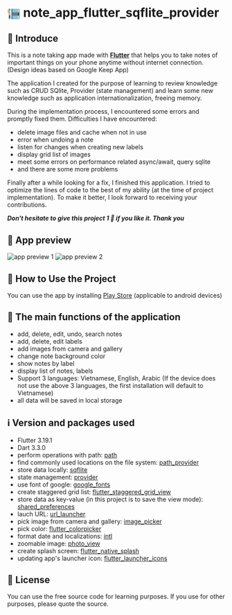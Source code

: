 # <img align="center" width="30px" src="assets\images\note_logo.png" /> note_app_flutter_sqflite_provider

## 👋 Introduce

This is a note taking app made with **[Flutter](https://flutter.dev/)** that helps you to take notes of important things on your phone anytime without internet connection. (Design ideas based on Google Keep App)

The application I created for the purpose of learning to review knowledge such as CRUD SQlite, Provider (state management) and learn some new knowledge such as application internationalization, freeing memory.

During the implementation process, I encountered some errors and promptly fixed them. Difficulties I have encountered:

- delete image files and cache when not in use
- error when undoing a note
- listen for changes when creating new labels
- display grid list of images
- meet some errors on performance related async/await, query sqlite
- and there are some more problems

Finally after a while looking for a fix, I finished this application. I tried to optimize the lines of code to the best of my ability (at the time of project implementation). To make it better, I look forward to receiving your contributions.

**_Don't hesitate to give this project 1 🌟 if you like it. Thank you_**

## 👀 App preview

![app preview 1](app_preview/Google-Pixel-4-XL-Presentation.png)
![app preview 2](app_preview/Google-Pixel-4-XL-Presentation-2.png)

## 📙 How to Use the Project

You can use the app by installing [Play Store][app_for_android] (applicable to android devices)

## 🥰 The main functions of the application

- add, delete, edit, undo, search notes
- add, delete, edit labels
- add images from camera and gallery
- change note background color
- show notes by label
- display list of notes, labels
- Support 3 languages: Vietnamese, English, Arabic (If the device does not use the above 3 languages, the first installation will default to Vietnamese)
- all data will be saved in local storage

## ℹ️ Version and packages used

- Flutter 3.19.1
- Dart 3.3.0
- perform operations with path: [path][path]
- find commonly used locations on the file system: [path_provider][path_provider]
- store data locally: [sqflite][sqflite]
- state management: [provider][provider]
- use font of google: [google_fonts][google_fonts]
- create staggered grid list: [flutter_staggered_grid_view][flutter_staggered_grid_view]
- store data as key-value (in this project is to save the view mode): [shared_preferences][shared_preferences]
- lauch URL: [url_launcher][url_launcher]
- pick image from camera and gallery: [image_picker][image_picker]
- pick color: [flutter_colorpicker][flutter_colorpicker]
- format date and localizations: [intl][intl]
- zoomable image: [photo_view][photo_view]
- create splash screen: [flutter_native_splash][flutter_native_splash]
- updating app's launcher icon: [flutter_launcher_icons][flutter_launcher_icons]

## 📝 License

You can use the free source code for learning purposes. If you use for other purposes, please quote the source.

<br/>

[app_for_android]: https://play.google.com/store/apps/details?id=github.ck1412.noteApp
[app_apk]: https://drive.google.com/file/d/1TYwtfyO335ej8BSNzWC5NQU_UO7vnAyr/view?usp=sharing

<!-- Packages -->

[path]: https://pub.dev/packages/path
[path_provider]: https://pub.dev/packages/path_provider
[sqflite]: https://pub.dev/packages/sqflite
[provider]: https://pub.dev/packages/provider
[google_fonts]: https://pub.dev/packages/google_fonts
[flutter_staggered_grid_view]: https://pub.dev/packages/flutter_staggered_grid_view
[shared_preferences]: https://pub.dev/packages/shared_preferences
[url_launcher]: https://pub.dev/packages/url_launcher
[image_picker]: https://pub.dev/packages/image_picker
[flutter_colorpicker]: https://pub.dev/packages/flutter_colorpicker
[intl]: https://pub.dev/packages/intl
[photo_view]: https://pub.dev/packages/photo_view
[flutter_native_splash]: https://pub.dev/packages/flutter_native_splash
[flutter_launcher_icons]: https://pub.dev/packages/flutter_launcher_icons

<!--
start : 2/1/2022
end : 20/1/2022
-->
